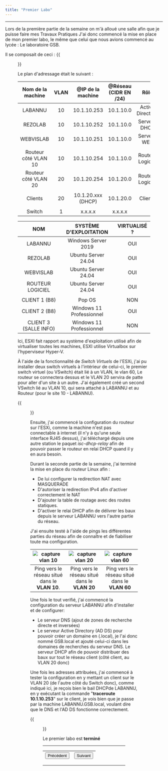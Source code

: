 ```yaml
---
title: "Premier Labo"
---
```

***
Lors de la première partie de la semaine on m'à alloué une salle afin que je puisse faire mes Travaux Pratiques J'ai donc commencé la mise en place de mon premier labo, le même que celui que nous avions commencé au lycée : Le laboratoire GSB.

Il se composait de ceci :
{{<figure src="https://vhascoet-pro.github.io/portfolio-bts.github.io/pics/Schema_Labo1.jpg" alt="sch_gsb" position="center" style="border-radius: 8px;" caption="Schéma du Laboratoire GSB (allegé pour cause de manque de temps à l'entreprise)" captionPosition="left" captionStyle="color: black;" >}}

Le plan d'adressage était le suivant :

|Nom de la machine|VLAN|@IP de la machine|@Réseau (CIDR EN /24)|Rôle|Nom VSwitch|
|:---:|:---:|:---:|:---:|:---:|:---:|
|LABANNU|10|10.1.10.253|10.1.10.0|Active Directory|SW_SIO1.1||
|REZOLAB|10|10.1.10.252|10.1.10.0|Serveur DHCP|SW_SIO1.1|
|WEBVISLAB|10|10.1.10.251|10.1.10.0|Serveur WEB|SW_SIO1.1|
||||||
|Routeur côté VLAN 10|10|10.1.10.254|10.1.10.0|Routeur Logiciel|RT|
|Routeur côté VLAN 20|20|10.1.20.254|10.1.20.0|Routeur Logiciel|RT|
||||||
|Clients|20|10.1.20.xxx (DHCP)|10.1.20.0|Clients|LAB1.1|
||||||
|Switch|1|x.x.x.x|x.x.x.x|||

|NOM|SYSTÈME D'EXPLOITATION|VIRTUALISÉ ?|
|:---:|:---:|:---:|
|LABANNU|Windows Server 2019|OUI|
|REZOLAB|Ubuntu Server 24.04|OUI|
|WEBVISLAB|Ubuntu Server 24.04|OUI|
|ROUTEUR LOGICIEL|Ubuntu Server 24.04|OUI|
||||
|CLIENT 1 (B8)|Pop OS|NON|
|CLIENT 2 (B8)|Windows 11 Professionnel|OUI|
|CLIENT 3 (SALLE INFO)|Windows 11 Professionnel|NON|

Ici, ESXI fait rapport au système d'exploitation utilisé afin de virtualiser toutes les machines, ESXI utilise Virtualbox sur l'hyperviseur Hyper-V.

À l'aide de la fonctionnalité de _Switch Virtuels_ de l'ESXi, j'ai pu installer deux switch virtuels à l'intérieur de celui-ci, le premier switch virtuel (ou VSwitch) était lié à un VLAN, le vlan 60, Le routeur se connectera dessus et le VLAN 20 servira de patte pour aller d'un site à un autre.
J'ai également créé un second VSwitch lié au VLAN 10, qui sera attaché à LABANNU et au Routeur (pour le site 10 - LABANNU).

{{
    <figure src="https://vhascoet-pro.github.io/portfolio-bts.github.io/pics/Capture_vswitch.png" alt="cap_vswitch" position="center" style="border-radius: 8px;" caption="Capture de la configuration des VSwitchs" captionPosition="left" captionStyle="color: black;">
}}

Ensuite, j'ai commencé la configuration du routeur sur l'ESXi, comme la machine n'est pas connectable à internet (il n'y à qu'une seule interface RJ45 dessus), j'ai téléchargé depuis une autre station le paquet _isc-dhcp-relay_ afin de pouvoir passer le routeur en relai DHCP quand il y en aura besoin.

Durant la seconde partie de la semaine, j'ai terminé la mise en place du routeur Linux afin :
- De lui configurer la redirection NAT avec MASQUERADE
- D'autoriser la redirection IPv4 afin d'activer correctement le NAT
- D'ajouter la table de routage avec des routes statiques.
- D'activer le relai DHCP afin de délivrer les baux depuis le serveur LABANNU vers l'autre partie du réseau.

J'ai ensuite testé à l'aide de pings les différentes parties du réseau afin de connaître et de fiabiliser toute ma configuration.

|![capture vlan 10](https://vhascoet-pro.github.io/portfolio-bts.github.io/pics/capture_10.png)|![capture vlan 20](https://vhascoet-pro.github.io/portfolio-bts.github.io/pics/capture_20.png)|![capture vlan 60](https://vhascoet-pro.github.io/portfolio-bts.github.io/pics/capture_60.png)|
|:---:|:---:|:---:|
|Ping vers le réseau situé dans le **VLAN 10**.|Ping vers le réseau situé dans le **VLAN 20**|Ping vers le réseau situé dans le **VLAN 60**|

Une fois le tout verifié, j'ai commencé la configuration du serveur LABANNU afin d'installer et de configurer:

- Le serveur DNS (ajout de zones de recherche directe et inversées)
- Le serveur Active Directory (AD DS) pour pouvoir créer un domaine en (.local), je l'ai donc nommé GSB.local et ajouté celui-ci dans les domaines de recherches du serveur DNS. Le serveur DHCP afin de pouvoir distribuer des baux sur tout le réseau client (côté client, au VLAN 20 donc)

Une fois les adresses attribuées, j'ai commencé à tester la configuration en y mettant un client sur le VLAN 20 (de l'autre côté du Switch donc), comme indiqué ici, je reçois bien le bail DHCPde LABANNU, en y exécutant la commande "**traceroute 10.1.10.253**" sur le client, je vois bien que je passe par la machine LABANNU.GSB.local, voulant dire que le DNS et l'AD DS fonctionne correctement.

{{
    <figure src="https://vhascoet-pro.github.io/portfolio-bts.github.io/pics/capture_ipconfig.png" alt="cap_ipconf" position="center" style="border-radius: 8px;" caption="Capture de l'AD DS" captionPosition="left" captionStyle="color: black;">
}}

Le premier labo est **terminé**
***
|<button onclick="window.location.href='https://vhascoet-pro.github.io/portfolio-bts.github.io/rds/rapport';">Précédent</button>|<button onclick="window.location.href='https://vhascoet-pro.github.io/portfolio-bts.github.io/rds/rapport_p2';">Suivant</button>|
|:---:|:---:|
***
